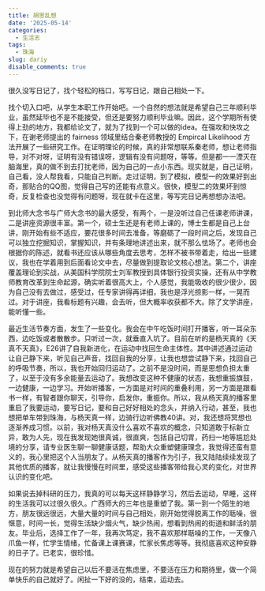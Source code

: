 ```yaml
---
title: 胡思乱想
date: '2025-05-14'
categories:
  - 生活志
tags:
  - 珠海
slug: dariy
disable_comments: true
---
```


很久没写日记了，找个轻松的档口，写写日记，跟自己相处一下。

找个切入口吧，从学生本职工作开始吧。一个自然的想法就是希望自己三年顺利毕业，虽然延毕也不是不能接受，但还是要努力顺利毕业嘛。因此，这个学期所有使得上劲的地方，我都给论文了，就为了找到一个可以做的idea。在强攻和快攻之下，在谢老师提出的 fairness 领域里结合秦老师教授的 Empircal Likelihood 方法开展了一些研究工作。在证明理论的时候，真的非常想联系秦老师，想让老师指导，对不对呀，证明有没有错误呀，逻辑有没有问题呀，等等。但是都一一湮灭在脑海里，真的做不到去打扰老师，因为自己的一点小东西。现实就是，自己证明，自己看，没人帮我看，只能自己判断。走过证明，到了模拟，模型一的效果好到出奇，那贴合的QQ图，觉得自己写的还能有点意义。很快，模型二的效果坏到惊奇，反复检查也没觉得有问题呀，现在就卡在这里，等写完日记再想想办法吧。

到北师大念书与广师大念书的最大感受，有两个，一是没听过自己任课老师讲课，二是讲座资源很丰富。第一个，硕士生还是有老师上课的，博士生都是自己上台讲，刚开始有些不适应，要花很多时间去准备，等磨砺了一段时间之后，发现自己可以独立挖掘知识，掌握知识，并有条理地讲述出来，就不那么怯场了。老师也会根据你的陈述，就看书还应该从哪些角度去思考，怎样不被书带着走，给出一些建议，我也在学着用到后面看论文中去，尽量做到提取论文核心想法。第二个，讲座覆盖理论到实战，从美国科学院院士刘军教授到具体银行投资实操，还有从中学教师教育改革到生命起源，确实听着很高大上，个人感觉，我能吸收的很少很少，因为自己没有去做过，感受过，任专家讲得再详细，我也是浮光掠影一样，一晃而过。对于讲座，我看标题有兴趣，会去听，但大概率收获都不大。除了文学讲座，能听懂一些。

最近生活节奏方面，发生了一些变化。我会在中午吃饭时间打开播客，听一耳朵东西，边吃饭或者散散步。只听过一次，就垂直入坑了。目前在听的是杨天真的《天真不天真》，E26讲了自我新进化，在运动中找回生命主体性。其中讲述通过运动让自己静下来，听见自己声音，找回自我的分享，让我也想尝试静下来，找回自己的呼吸节奏，所以，我也开始回归运动了。之前不是没时间，而是思想负担太重了，以至于没有多余能量去运动了。我想改变这种不健康的状态，我想重振旗鼓，一边健康，一边学习。开始听播客，一方面是对时间的重叠利用，另一方面是跟看书一样，有智者跟你聊天，引导你，启发你，重振你。所以，我从杨天真的播客里重启了我要运动，要写日记，要和自己好好相处的念头，并纳入行动，甚至，我也想把单车带到珠海，与杨天真一样，边骑行边听佛教40讲。对，我还想将冥想也逐渐养成习惯。以前，我对杨天真没什么喜欢不喜欢的概念，只知道敢于标新立异，敢为人先，现在我发现她很真诚，很直爽，包括自己切胃，药扫一地等尴尬处境的分享，请专业医生聊一聊健康话题，帮助大众重塑健康理念，我觉得还蛮有意义的，我心里把这个人当朋友了。从杨天真的播客作为引子，我又陆陆续续发现了其他优质的播客，就让我慢慢在时间里，感受这些播客带给我心灵的变化，对世界认识的变化吧。

如果说去掉科研的压力，我真的可以每天这样静静学习，然后去运动，早睡，这样的生活我可以过很久很久。广西师大的三年也是重塑了我。第一到一个陌生的地方，朋友很远很远，大量大量的时间与自己相处，刚开始觉得脱离工作的聒噪，很惬意，时间一长，觉得生活缺少烟火气，缺少热闹，想看到热闹的街道和鲜活的朋友。毕业后，选择工作了一年，我再次笃定，我不喜欢那样聒噪的工作，一天像八爪鱼一样，忙学生情绪，忙备课上课赛课，忙家长焦虑等等。我彻底喜欢这种安静的日子了。已老实，很珍惜。

现在的努力就是希望自己以后不要活在焦虑里，不要活在压力和期待里，做一个简单快乐的自己就好了。闲扯一下好的没的，结束，运动去。









